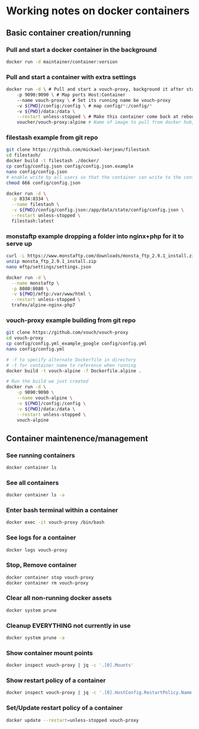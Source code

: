 # Working notes on docker containers

## Basic container creation/running

### Pull and start a docker container in the background
```bash
docker run -d maintainer/container:version
```

### Pull and start a container with extra settings
```bash
docker run -d \ # Pull and start a vouch-proxy, background it after start
    -p 9090:9090 \ # Map ports Host:Container
    --name vouch-proxy \ # Set its running name be vouch-proxy
    -v ${PWD}/config:/config \ # map config/*:/config/*
    -v ${PWD}/data:/data \
    --restart unless-stopped \ # Make this container come back at reboot.
    voucher/vouch-proxy:alpine # Name of image to pull from docker hub, or run if its already local
```

### filestash example from git repo
```bash
git clone https://github.com/mickael-kerjean/filestash
cd filestash/
docker build -t filestash ./docker/
cp config/config.json config/config.json.example
nano config/config.json
# enable write by all users so that the container can write to the config file on the host
chmod 666 config/config.json

docker run -d \
  -p 8334:8334 \
  --name filestash \
  -v ${PWD}/config/config.json:/app/data/state/config/config.json \
  --restart unless-stopped \
  filestash:latest
```

### monstaftp example dropping a folder into nginx+php for it to serve up
```bash
curl -L https://www.monstaftp.com/downloads/monsta_ftp_2.9.1_install.zip -O
unzip monsta_ftp_2.9.1_install.zip
nano mftp/settings/settings.json

docker run -d \
  --name monstaftp \
  -p 8080:8080 \
  -v ${PWD}/mftp:/var/www/html \
  --restart unless-stopped \
  trafex/alpine-nginx-php7
```

### vouch-proxy example building from git repo
```bash
git clone https://github.com/vouch/vouch-proxy
cd vouch-proxy
cp config/config.yml_example_google config/config.yml
nano config/config.yml

# -f to specify alternate Dockerfile in directory
# -t for container name to reference when running
docker build -t vouch-alpine -f Dockerfile.alpine .

# Run the build we just created
docker run -d \
    -p 9090:9090 \
    --name vouch-alpine \
    -v ${PWD}/config:/config \
    -v ${PWD}/data:/data \
    --restart unless-stopped \
    vouch-alpine
```

## Container maintenence/management

### See running containers
```bash
docker container ls
```

### See all containers
```bash
docker container ls -a
```

### Enter bash terminal within a container
```bash
docker exec -it vouch-proxy /bin/bash
```

### See logs for a container
```bash
docker logs vouch-proxy
```

### Stop, Remove container
```bash
docker container stop vouch-proxy
docker container rm vouch-proxy
```

### Clear all non-running docker assets
```bash
docker system prune
```

### Cleanup EVERYTHING not currently in use
```bash
docker system prune -a
```

### Show container mount points
```bash
docker inspect vouch-proxy | jq -c '.[0].Mounts'
```

### Show restart policy of a container
```bash
docker inspect vouch-proxy | jq -c '.[0].HostConfig.RestartPolicy.Name'
```

### Set/Update restart policy of a container
```bash
docker update --restart=unless-stopped vouch-proxy
```
